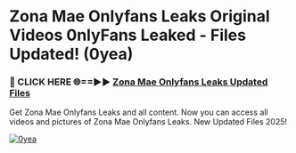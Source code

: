 # Zona Mae Onlyfans Leaks Original Videos 0nlyFans Leaked - Files Updated! (0yea)

<h3>🔴 CLICK HERE 🌐==►► <a href="https://tinyurl.com/x26r9saj" rel="nofollow">Zona Mae Onlyfans Leaks Updated Files</a></h3>

Get Zona Mae Onlyfans Leaks and all content. Now you can access all videos and pictures of Zona Mae Onlyfans Leaks. New Updated Files 2025!

[![0yea](https://i.imgur.com/LkgZPqh.gif)](https://tinyurl.com/x26r9saj)
